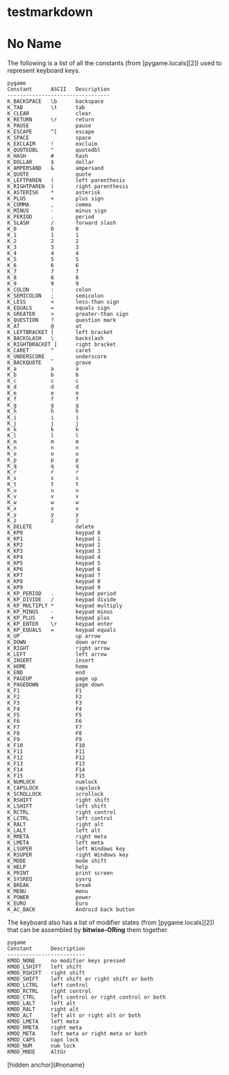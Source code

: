 # testmarkdown

# No Name

The following is a list of all the constants (from [pygame.locals][2]) used to represent keyboard keys.

    pygame
    Constant      ASCII   Description
    ---------------------------------
    K_BACKSPACE   \b      backspace
    K_TAB         \t      tab
    K_CLEAR               clear
    K_RETURN      \r      return
    K_PAUSE               pause
    K_ESCAPE      ^[      escape
    K_SPACE               space
    K_EXCLAIM     !       exclaim
    K_QUOTEDBL    "       quotedbl
    K_HASH        #       hash
    K_DOLLAR      $       dollar
    K_AMPERSAND   &       ampersand
    K_QUOTE               quote
    K_LEFTPAREN   (       left parenthesis
    K_RIGHTPAREN  )       right parenthesis
    K_ASTERISK    *       asterisk
    K_PLUS        +       plus sign
    K_COMMA       ,       comma
    K_MINUS       -       minus sign
    K_PERIOD      .       period
    K_SLASH       /       forward slash
    K_0           0       0
    K_1           1       1
    K_2           2       2
    K_3           3       3
    K_4           4       4
    K_5           5       5
    K_6           6       6
    K_7           7       7
    K_8           8       8
    K_9           9       9
    K_COLON       :       colon
    K_SEMICOLON   ;       semicolon
    K_LESS        <       less-than sign
    K_EQUALS      =       equals sign
    K_GREATER     >       greater-than sign
    K_QUESTION    ?       question mark
    K_AT          @       at
    K_LEFTBRACKET [       left bracket
    K_BACKSLASH   \       backslash
    K_RIGHTBRACKET ]      right bracket
    K_CARET       ^       caret
    K_UNDERSCORE  _       underscore
    K_BACKQUOTE   `       grave
    K_a           a       a
    K_b           b       b
    K_c           c       c
    K_d           d       d
    K_e           e       e
    K_f           f       f
    K_g           g       g
    K_h           h       h
    K_i           i       i
    K_j           j       j
    K_k           k       k
    K_l           l       l
    K_m           m       m
    K_n           n       n
    K_o           o       o
    K_p           p       p
    K_q           q       q
    K_r           r       r
    K_s           s       s
    K_t           t       t
    K_u           u       u
    K_v           v       v
    K_w           w       w
    K_x           x       x
    K_y           y       y
    K_z           z       z
    K_DELETE              delete
    K_KP0                 keypad 0
    K_KP1                 keypad 1
    K_KP2                 keypad 2
    K_KP3                 keypad 3
    K_KP4                 keypad 4
    K_KP5                 keypad 5
    K_KP6                 keypad 6
    K_KP7                 keypad 7
    K_KP8                 keypad 8
    K_KP9                 keypad 9
    K_KP_PERIOD   .       keypad period
    K_KP_DIVIDE   /       keypad divide
    K_KP_MULTIPLY *       keypad multiply
    K_KP_MINUS    -       keypad minus
    K_KP_PLUS     +       keypad plus
    K_KP_ENTER    \r      keypad enter
    K_KP_EQUALS   =       keypad equals
    K_UP                  up arrow
    K_DOWN                down arrow
    K_RIGHT               right arrow
    K_LEFT                left arrow
    K_INSERT              insert
    K_HOME                home
    K_END                 end
    K_PAGEUP              page up
    K_PAGEDOWN            page down
    K_F1                  F1
    K_F2                  F2
    K_F3                  F3
    K_F4                  F4
    K_F5                  F5
    K_F6                  F6
    K_F7                  F7
    K_F8                  F8
    K_F9                  F9
    K_F10                 F10
    K_F11                 F11
    K_F12                 F12
    K_F13                 F13
    K_F14                 F14
    K_F15                 F15
    K_NUMLOCK             numlock
    K_CAPSLOCK            capslock
    K_SCROLLOCK           scrollock
    K_RSHIFT              right shift
    K_LSHIFT              left shift
    K_RCTRL               right control
    K_LCTRL               left control
    K_RALT                right alt
    K_LALT                left alt
    K_RMETA               right meta
    K_LMETA               left meta
    K_LSUPER              left Windows key
    K_RSUPER              right Windows key
    K_MODE                mode shift
    K_HELP                help
    K_PRINT               print screen
    K_SYSREQ              sysrq
    K_BREAK               break
    K_MENU                menu
    K_POWER               power
    K_EURO                Euro
    K_AC_BACK             Android back button

The keyboard also has a list of modifier states (from [pygame.locals][2]) that can be assembled by **bitwise-ORing** them together.

    pygame
    Constant      Description
    -------------------------
    KMOD_NONE     no modifier keys pressed
    KMOD_LSHIFT   left shift
    KMOD_RSHIFT   right shift
    KMOD_SHIFT    left shift or right shift or both
    KMOD_LCTRL    left control
    KMOD_RCTRL    right control
    KMOD_CTRL     left control or right control or both
    KMOD_LALT     left alt
    KMOD_RALT     right alt
    KMOD_ALT      left alt or right alt or both
    KMOD_LMETA    left meta
    KMOD_RMETA    right meta
    KMOD_META     left meta or right meta or both
    KMOD_CAPS     caps lock
    KMOD_NUM      num lock
    KMOD_MODE     AltGr


[hidden anchor](#noname}
